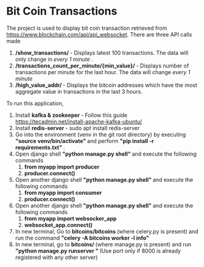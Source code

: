 <h1> <b> Bit Coin Transactions </b> </h1>

The project is used to display bit coin transaction retrieved from https://www.blockchain.com/api/api_websocket.
There are three API calls made

1. <b> /show_transactions/ </b> - Displays latest 100 transactions. The data will only change in <i> every 1 minute </i>.
2. <b> /transactions_count_per_minute/{min_value}/ </b> - Displays number of transactions per minute for the last hour. The data will change <i> every 1 minute </i>
3. <b> /high_value_addr/ </b> - Displays the bitcoin addresses which have the most aggregate value in transactions in the last 3 hours.

To run this application,
1. Install <b> kafka & zookeeper </b> - Follow this guide https://tecadmin.net/install-apache-kafka-ubuntu/
2. Install <b> redis-server </b> - sudo apt install redis-server
3. Go into the environment (venv in the git root directory) by executing <b> "source venv/bin/activate" </b> and perform <b> "pip install -r requirements.txt" </b>.
4. Open django shell <b> "python manage.py shell" </b> and execute the following commands
	1. <b> from myapp import producer </b>
	2. <b> producer.connect() </b>
5. Open another django shell <b> "python manage.py shell" </b> and execute the following commands
	1. <b> from myapp import consumer </b>
	2. <b> producer.connect() </b>
6. Open another django shell <b> "python manage.py shell" </b> and execute the following commands
	1. <b> from myapp import websocker_app </b>
	2. <b> websocket_app.connect() </b>
7. In new terminal, Go to <b> bitcoins/bitcoins </b> (where celery.py is present) and run the command <b> "celery -A bitcoins worker -l info" </b>
8. In new terminal, go to <b> bitcoins/ </b> (where manage.py is present) and run <b> "python manage.py runserver <port>" </b>  (Use port only if 8000 is already registered with any other server) 






